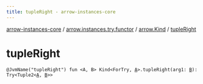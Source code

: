 ```yaml
---
title: tupleRight - arrow-instances-core
---
```


[arrow-instances-core](../../index.html) / [arrow.instances.try.functor](../index.html) / [arrow.Kind](index.html) / [tupleRight](./tuple-right.html)

# tupleRight

`@JvmName("tupleRight") fun <A, B> Kind<ForTry, `[`A`](tuple-right.html#A)`>.tupleRight(arg1: `[`B`](tuple-right.html#B)`): Try<Tuple2<`[`A`](tuple-right.html#A)`, `[`B`](tuple-right.html#B)`>>`